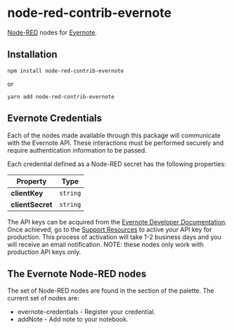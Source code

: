 node-red-contrib-evernote
=====================================

[Node-RED](http://nodered.org) nodes for [Evernote](https://evernote.com/).

## Installation

    npm install node-red-contrib-evernote
or

    yarn add node-red-contrib-evernote

## Evernote Credentials

Each of the nodes made available through this package will communicate with the Evernote API.  These interactions must be performed securely and require authentication information to be passed.

Each credential defined as a Node-RED secret has the following properties:


| Property    | Type     | 
| ----------- | -------- | 
| **clientKey**    | `string` |
| **clientSecret** | `string` |

The API keys can be acquired from the [Evernote Developer Documentation](https://dev.evernote.com/doc/). Once achieved, go to the [Support Resources](https://dev.evernote.com/support/) to active your API key for production. This process of activation will take 1-2 business days and you will receive an email notification.
NOTE: these nodes only work with production API keys only.

## The Evernote Node-RED nodes

The set of Node-RED nodes are found in the section of the palette.  The current set of nodes are:

* evernote-credentials - Register your credential.
* addNote - Add note to your notebook.